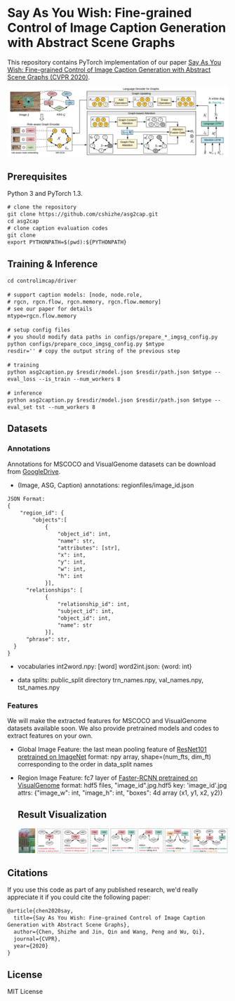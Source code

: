 # Say As You Wish: Fine-grained Control of Image Caption Generation with Abstract Scene Graphs

This repository contains PyTorch implementation of our paper [Say As You Wish: Fine-grained Control of Image Caption Generation with Abstract Scene Graphs (CVPR 2020)](https://arxiv.org/abs/2003.00387).

![Overview of ASG2Caption Model](figures/method_framework.png)

## Prerequisites
Python 3 and PyTorch 1.3.

```
# clone the repository
git clone https://github.com/cshizhe/asg2cap.git
cd asg2cap
# clone caption evaluation codes
git clone 
export PYTHONPATH=$(pwd):${PYTHONPATH}
```

## Training & Inference
```
cd controlimcap/driver

# support caption models: [node, node.role, 
# rgcn, rgcn.flow, rgcn.memory, rgcn.flow.memory]
# see our paper for details
mtype=rgcn.flow.memory 

# setup config files
# you should modify data paths in configs/prepare_*_imgsg_config.py
python configs/prepare_coco_imgsg_config.py $mtype
resdir='' # copy the output string of the previous step

# training
python asg2caption.py $resdir/model.json $resdir/path.json $mtype --eval_loss --is_train --num_workers 8

# inference
python asg2caption.py $resdir/model.json $resdir/path.json $mtype --eval_set tst --num_workers 8
```

## Datasets

### Annotations
Annotations for MSCOCO and VisualGenome datasets can be download from [GoogleDrive](https://drive.google.com/open?id=1hzVhsxGQfA1ZILJ0RVkhcG57LepkjQEm).

- (Image, ASG, Caption) annotations: regionfiles/image_id.json

```
JSON Format:
{
	"region_id": {
		"objects":[
			{
	     		"object_id": int, 
	     		"name": str, 
	     		"attributes": [str],
				"x": int,
				"y": int, 
				"w": int, 
				"h": int
			}],
  	  "relationships": [
			{
				"relationship_id": int,
				"subject_id": int,
				"object_id": int,
				"name": str
			}],
  	  "phrase": str,
  }
}
```

- vocabularies
int2word.npy: [word]
word2int.json: {word: int}

- data splits: public_split directory
trn_names.npy, val_names.npy, tst_names.npy

### Features
We will make the extracted features for MSCOCO and VisualGenome datasets available soon.
We also provide pretrained models and codes to extract features on your own.

- Global Image Feature: the last mean pooling feature of [ResNet101 pretrained on ImageNet](https://pytorch.org/docs/stable/torchvision/models.html)
format: npy array, shape=(num_fts, dim_ft)
corresponding to the order in data_split names

- Region Image Feature: fc7 layer of [Faster-RCNN pretrained on VisualGenome](https://github.com/cshizhe/maskrcnn_benchmark)
format: hdf5 files, "image_id".jpg.hdf5
  key: 'image_id'.jpg
  attrs: {"image_w": int, "image_h": int, "boxes": 4d array (x1, y1, x2, y2)}
  
  ## Result Visualization
  ![Examples](figures/user_intention_examples.png)
  
## Citations
If you use this code as part of any published research, we'd really appreciate it if you could cite the following paper:
```text
@article{chen2020say,
  title={Say As You Wish: Fine-grained Control of Image Caption Generation with Abstract Scene Graphs},
  author={Chen, Shizhe and Jin, Qin and Wang, Peng and Wu, Qi},
  journal={CVPR},
  year={2020}
}
```

## License

MIT License




